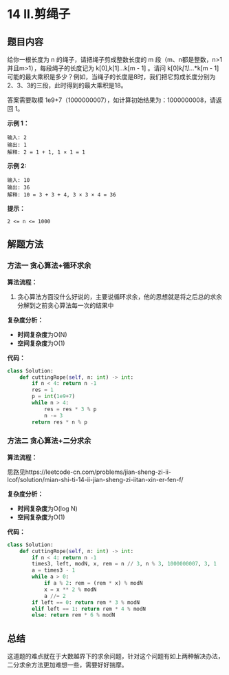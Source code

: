 # 14 II.剪绳子

## 题目内容

给你一根长度为 n 的绳子，请把绳子剪成整数长度的 m 段（m、n都是整数，n>1并且m>1），每段绳子的长度记为 k[0],k[1]...k[m - 1] 。请问 k[0]*k[1]*...*k[m - 1] 可能的最大乘积是多少？例如，当绳子的长度是8时，我们把它剪成长度分别为2、3、3的三段，此时得到的最大乘积是18。

答案需要取模 1e9+7（1000000007），如计算初始结果为：1000000008，请返回 1。

**示例 1：**

```
输入: 2
输出: 1
解释: 2 = 1 + 1, 1 × 1 = 1
```

**示例 2:**

```
输入: 10
输出: 36
解释: 10 = 3 + 3 + 4, 3 × 3 × 4 = 36
```

**提示：**

`2 <= n <= 1000`

## 解题方法

### 方法一 贪心算法+循环求余

**算法流程：**

1. 贪心算法方面没什么好说的，主要说循环求余，他的思想就是将之后总的求余分解到之前贪心算法每一次的结果中

**复杂度分析：**

* **时间复杂度**为O(N)
* **空间复杂度**为O(1)

**代码：**

```python
class Solution:
    def cuttingRope(self, n: int) -> int:
        if n < 4: return n -1
        res = 1
        p = int(1e9+7)
        while n > 4:
            res = res * 3 % p
            n -= 3
        return res * n % p
```

### 方法二 贪心算法+二分求余

**算法流程：**

思路见https://leetcode-cn.com/problems/jian-sheng-zi-ii-lcof/solution/mian-shi-ti-14-ii-jian-sheng-zi-iitan-xin-er-fen-f/

**复杂度分析：**

* **时间复杂度**为O(log N)
* **空间复杂度**为O(1)

**代码：**

```python
class Solution:
    def cuttingRope(self, n: int) -> int:
        if n < 4: return n -1
        times3, left, modN, x, rem = n // 3, n % 3, 1000000007, 3, 1
        a = times3 - 1
        while a > 0:
            if a % 2: rem = (rem * x) % modN
            x = x ** 2 % modN
            a //= 2
        if left == 0: return rem * 3 % modN
        elif left == 1: return rem * 4 % modN
        else: return rem * 6 % modN
```

## 总结

这道题的难点就在于大数越界下的求余问题，针对这个问题有如上两种解决办法，二分求余方法更加难想一些，需要好好揣摩。